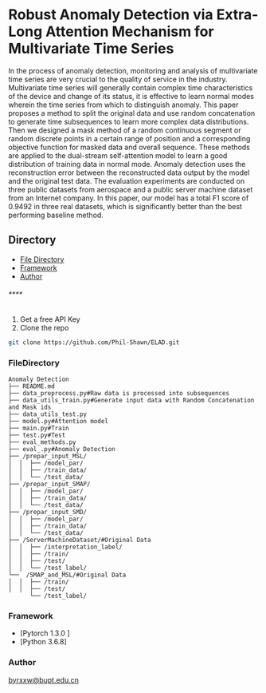 

# Robust Anomaly Detection via Extra-Long Attention Mechanism for Multivariate Time Series

In the process of anomaly detection, monitoring and analysis of multivariate time series are very crucial to the quality of service in the industry. Multivariate time series will generally contain complex time characteristics of the device and change of its status, it is effective to learn normal modes wherein the time series from which to distinguish anomaly. This paper proposes a method to split the original data and use random concatenation to generate time subsequences to learn more complex data distributions. Then we designed a mask method of a random continuous segment or random discrete points in a certain range of position and a corresponding objective function for masked data and overall sequence. These methods are applied to the dual-stream self-attention model to learn a good distribution of training data in normal mode. Anomaly detection uses the reconstruction error between the reconstructed data output by the model and the original test data. The evaluation experiments are conducted on three public datasets from aerospace and a public server machine dataset from an Internet company. In this paper, our model has a total F1 score of 0.9492 in three real datasets, which is significantly better than the best performing baseline method.


## Directory

- [File Directory](#FileDirectory)
- [Framework](#Framework)
- [Author](#Author)

###### ****

1. Get a free API Key 
2. Clone the repo

```sh
git clone https://github.com/Phil-Shawn/ELAD.git
```

### FileDirectory
```
Anomaly Detection
├── README.md
├── data_preprocess.py#Raw data is processed into subsequences
├── data_utils_train.py#Generate input data with Random Concatenation and Mask ids
├── data_utils_test.py
├── model.py#Attention model
├── main.py#Train
├── test.py#Test
├── eval_methods.py
├── eval_.py#Anomaly Detection
├── /prepar_input_MSL/
│  │  ├── /model_par/
│  │  ├── /train_data/
│  │  └── /test_data/
├── /prepar_input_SMAP/
│  │  ├── /model_par/
│  │  ├── /train_data/
│  │  └── /test_data/
├── /prepar_input_SMD/
│  │  ├── /model_par/
│  │  ├── /train_data/
│  │  └── /test_data/
├── /ServerMachineDataset/#Original Data
│  │  ├── /interpretation_label/
│  │  ├── /train/
│  │  ├── /test/
│  │  └── /test_label/
└──  /SMAP_and_MSL/#Original Data
│  │  ├── /train/
│  │  ├── /test/
      └── /test_label/
```

### Framework

- [Pytorch 1.3.0 ]
- [Python 3.6.8]

### Author

byrxxw@bupt.edu.cn






